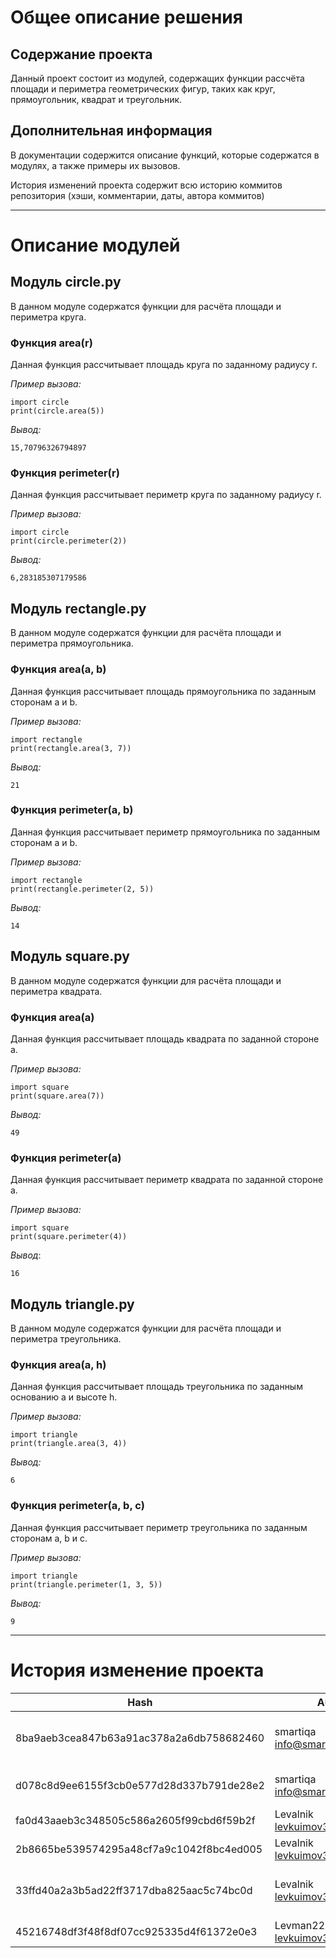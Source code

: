 # Общее описание решения

## Содержание проекта
Данный проект состоит из модулей, содержащих функции рассчёта площади и периметра геометрических фигур, таких как круг, прямоугольник, квадрат и треугольник.

## Дополнительная информация
В документации содержится описание функций, которые содержатся в модулях, а также примеры их вызовов. 

История изменений проекта содержит всю историю коммитов репозитория (хэши, комментарии, даты, автора коммитов)

---

# Описание модулей

## Модуль circle.py
В данном модуле содержатся функции для расчёта площади и периметра круга.
### Функция area(r)

Данная функция рассчитывает площадь круга по заданному радиусу r.

_Пример вызова:_
```
import circle
print(circle.area(5))  
```  
_Вывод:_  
```
15,70796326794897
```
### Функция perimeter(r)

Данная функция рассчитывает периметр круга по заданному радиусу r.  

_Пример вызова:_  
```
import circle
print(circle.perimeter(2))  
```  
_Вывод:_  
```
6,283185307179586
```
    
## Модуль rectangle.py
В данном модуле содержатся функции для расчёта площади и периметра прямоугольника.
### Функция area(a, b)  

Данная функция рассчитывает площадь прямоугольника по заданным сторонам a и b.  

_Пример вызова:_  
```
import rectangle
print(rectangle.area(3, 7))  
```  
_Вывод:_  
```
21  
```
### Функция perimeter(a, b)  

Данная функция рассчитывает периметр прямоугольника по заданным сторонам a и b.  

_Пример вызова:_  
```
import rectangle
print(rectangle.perimeter(2, 5))  
```  
_Вывод:_  
```
14  
```
## Модуль square.py  
В данном модуле содержатся функции для расчёта площади и периметра квадрата.
### Функция area(a)  

Данная функция рассчитывает площадь квадрата по заданной стороне a.  

_Пример вызова:_  
```
import square
print(square.area(7))  
```  
_Вывод:_  
```
49  
```
### Функция perimeter(a)  

Данная функция рассчитывает периметр квадрата по заданной стороне a.  

_Пример вызова:_  
```
import square
print(square.perimeter(4))  
```  
_Вывод_:  
```
16  
```
## Модуль triangle.py  
В данном модуле содержатся функции для расчёта площади и периметра треугольника.
### Функция area(a, h)  

Данная функция рассчитывает площадь треугольника по заданным основанию a и высоте h.  

_Пример вызова:_  
```
import triangle
print(triangle.area(3, 4))  
```  
_Вывод:_  
```
6  
```
### Функция perimeter(a, b, c)  

Данная функция рассчитывает периметр треугольника по заданным сторонам a, b и c.  

_Пример вызова:_  
```
import triangle
print(triangle.perimeter(1, 3, 5))  
```  
_Вывод:_   
```
9  
```
---
# История изменение проекта
| **Hash** | **Author** | **Comments** |
|----------|----------|----------|
| 8ba9aeb3cea847b63a91ac378a2a6db758682460    | smartiqa <info@smartiqa.ru>   | L-03: Circle and square added   |
| d078c8d9ee6155f3cb0e577d28d337b791de28e2    | smartiqa <info@smartiqa.ru>   |  L-03: Docs added   |
| fa0d43aaeb3c348505c586a2605f99cbd6f59b2f    | Levalnik <levkuimov34@gmail.com>   | Added new file   |
| 2b8665be539574295a48cf7a9c1042f8bc4ed005    |  Levalnik <levkuimov34@gmail.com>   |  Fixed the mistake   |
| 33ffd40a2a3b5ad22ff3717dba825aac5c74bc0d         |  Levalnik <levkuimov34@gmail.com>          | Added comments to functions  |
| 45216748df3f48f8df07cc925335d4f61372e0e3         |  Levman228 <levkuimov34@gmail.com>          | Added tests  |
